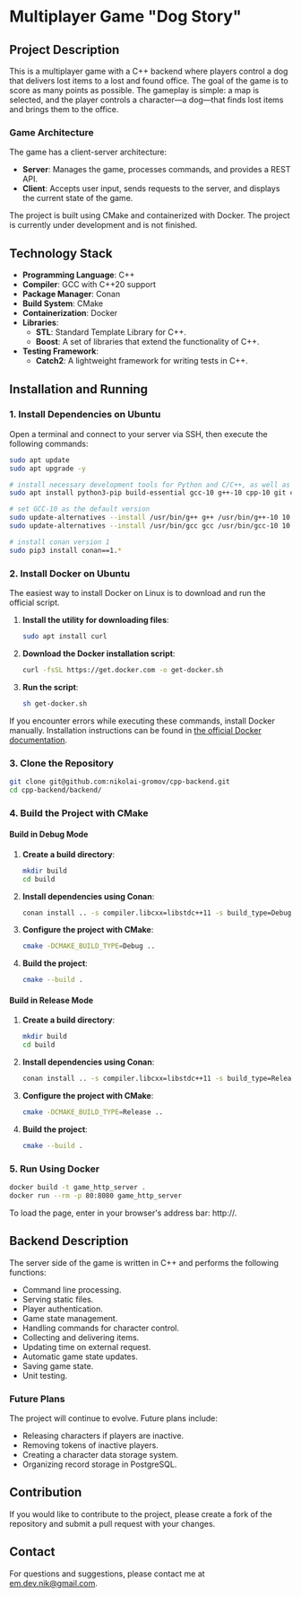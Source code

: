 # Multiplayer Game "Dog Story"

## Project Description

This is a multiplayer game with a C++ backend where players control a dog that delivers lost items to a lost and found office. The goal of the game is to score as many points as possible. The gameplay is simple: a map is selected, and the player controls a character—a dog—that finds lost items and brings them to the office.

### Game Architecture

The game has a client-server architecture:

- **Server**: Manages the game, processes commands, and provides a REST API.
- **Client**: Accepts user input, sends requests to the server, and displays the current state of the game.

The project is built using CMake and containerized with Docker. The project is currently under development and is not finished.

## Technology Stack

- **Programming Language**: C++
- **Compiler**: GCC with C++20 support
- **Package Manager**: Conan
- **Build System**: CMake
- **Containerization**: Docker
- **Libraries**:
    - **STL**: Standard Template Library for C++.
    - **Boost**: A set of libraries that extend the functionality of C++.
- **Testing Framework**:
    - **Catch2**: A lightweight framework for writing tests in C++.

## Installation and Running

### 1. Install Dependencies on Ubuntu

Open a terminal and connect to your server via SSH, then execute the following commands:

```bash
sudo apt update
sudo apt upgrade -y

# install necessary development tools for Python and C/C++, as well as version control and build automation systems
sudo apt install python3-pip build-essential gcc-10 g++-10 cpp-10 git cmake -y

# set GCC-10 as the default version
sudo update-alternatives --install /usr/bin/g++ g++ /usr/bin/g++-10 10
sudo update-alternatives --install /usr/bin/gcc gcc /usr/bin/gcc-10 10

# install conan version 1
sudo pip3 install conan==1.*
```

### 2. Install Docker on Ubuntu

The easiest way to install Docker on Linux is to download and run the official script.

1. **Install the utility for downloading files**:
    ```bash
    sudo apt install curl
    ```

2. **Download the Docker installation script**:
    ```bash
    curl -fsSL https://get.docker.com -o get-docker.sh
    ```

3. **Run the script**:
    ```bash
    sh get-docker.sh
    ```

If you encounter errors while executing these commands, install Docker manually. Installation instructions can be found in [the official Docker documentation](https://docs.docker.com/engine/install/ubuntu/).

### 3. Clone the Repository

```bash
git clone git@github.com:nikolai-gromov/cpp-backend.git
cd cpp-backend/backend/
```

### 4. Build the Project with CMake

#### Build in Debug Mode

1. **Create a build directory**:
    ```bash
    mkdir build
    cd build
    ```

2. **Install dependencies using Conan**:
    ```bash
    conan install .. -s compiler.libcxx=libstdc++11 -s build_type=Debug
    ```

3. **Configure the project with CMake**:
    ```bash
    cmake -DCMAKE_BUILD_TYPE=Debug ..
    ```

4. **Build the project**:
    ```bash
    cmake --build .
    ```

#### Build in Release Mode

1. **Create a build directory**:
    ```bash
    mkdir build
    cd build
    ```

2. **Install dependencies using Conan**:
    ```bash
    conan install .. -s compiler.libcxx=libstdc++11 -s build_type=Release
    ```

3. **Configure the project with CMake**:
    ```bash
    cmake -DCMAKE_BUILD_TYPE=Release ..
    ```

4. **Build the project**:
    ```bash
    cmake --build .
    ```

### 5. Run Using Docker

```bash
docker build -t game_http_server .
docker run --rm -p 80:8080 game_http_server
```

To load the page, enter in your browser's address bar: http://<IP-address or domain>.

## Backend Description

The server side of the game is written in C++ and performs the following functions:

- Command line processing.
- Serving static files.
- Player authentication.
- Game state management.
- Handling commands for character control.
- Collecting and delivering items.
- Updating time on external request.
- Automatic game state updates.
- Saving game state.
- Unit testing.

### Future Plans

The project will continue to evolve. Future plans include:

- Releasing characters if players are inactive.
- Removing tokens of inactive players.
- Creating a character data storage system.
- Organizing record storage in PostgreSQL.

## Contribution

If you would like to contribute to the project, please create a fork of the repository and submit a pull request with your changes.

## Contact

For questions and suggestions, please contact me at em.dev.nik@gmail.com.